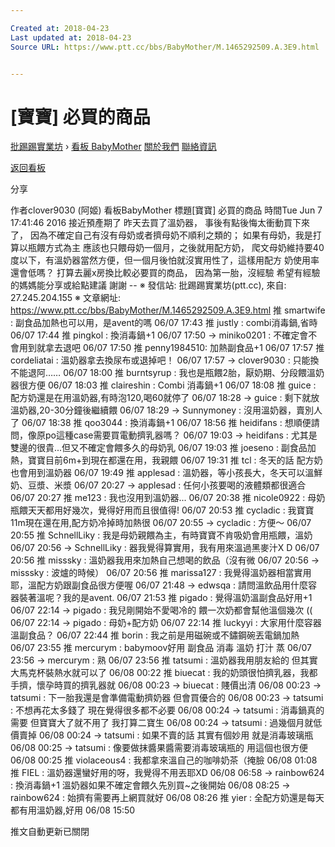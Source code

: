 ```yaml
---

Created at: 2018-04-23
Last updated at: 2018-04-23
Source URL: https://www.ptt.cc/bbs/BabyMother/M.1465292509.A.3E9.html


---
```


# [寶寶] 必買的商品


[批踢踢實業坊](https://www.ptt.cc/) › [看板 BabyMother](https://www.ptt.cc/bbs/BabyMother/index.html) [關於我們](https://www.ptt.cc/about.html) [聯絡資訊](https://www.ptt.cc/contact.html)

[返回看板](https://www.ptt.cc/bbs/BabyMother/index.html)

分享

作者clover9030 (阿姬)
看板BabyMother
標題\[寶寶\] 必買的商品
時間Tue Jun 7 17:41:46 2016
接近預產期了 昨天去買了溫奶器， 事後有點後悔太衝動買下來了， 因為不確定自己有沒有母奶或者擠母奶不順利之類的； 如果有母奶，我是打算以瓶餵方式為主 應該也只餵母奶一個月，之後就用配方奶， 爬文母奶維持要40度以下，有溫奶器當然方便，但一個月後怕就沒實用性了，這樣用配方 奶使用率還會低嗎？ 打算去麗x房換比較必要買的商品， 因為第一胎，沒經驗 希望有經驗的媽媽能分享或給點建議 謝謝 -- ※ 發信站: 批踢踢實業坊(ptt.cc), 來自: 27.245.204.155 ※ 文章網址: <https://www.ptt.cc/bbs/BabyMother/M.1465292509.A.3E9.html>
推 smartwife : 副食品加熱也可以用，是avent的嗎 06/07 17:43
推 justly : combi消毒鍋,省時 06/07 17:44
推 pingkol : 換消毒鍋+1 06/07 17:50
→ miniko0201 : 不確定會不會用到就拿去退吧 06/07 17:50
推 penny1984510: 加熱副食品+1 06/07 17:57
推 cordeliatai : 溫奶器拿去換尿布或退掉吧！ 06/07 17:57
→ clover9030 : 只能換不能退阿…… 06/07 18:00
推 burntsyrup : 我也是瓶餵2胎，厭奶期、分段餵溫奶器很方便 06/07 18:03
推 claireshin : Combi 消毒鍋+1 06/07 18:08
推 guice : 配方奶還是在用溫奶器,有時泡120,喝60就停了 06/07 18:28
→ guice : 剩下就放溫奶器,20-30分鐘後繼續餵 06/07 18:29
→ Sunnymoney : 沒用溫奶器，賣別人了 06/07 18:38
推 qoo3044 : 換消毒鍋+1 06/07 18:56
推 heidifans : 想順便請問，像原po這種case需要買電動擠乳器嗎？ 06/07 19:03
→ heidifans : 尤其是雙邊的很貴...但又不確定會餵多久的母奶乳 06/07 19:03
推 joeseno : 副食品加熱，寶寶目前6m+到現在都還在用，我親餵 06/07 19:31
推 tcl : 冬天的話 配方奶也會用到溫奶器 06/07 19:49
推 applesad : 溫奶器，等小孩長大，冬天可以溫鮮奶、豆漿、米漿 06/07 20:27
→ applesad : 任何小孩要喝的液體類都很適合 06/07 20:27
推 me123 : 我也沒用到溫奶器... 06/07 20:38
推 nicole0922 : 母奶瓶餵天天都用好幾次，覺得好用而且很值得! 06/07 20:53
推 cycladic : 我寶寶11m現在還在用,配方奶冷掉時加熱很 06/07 20:55
→ cycladic : 方便～ 06/07 20:55
推 SchnellLiky : 我是母奶親餵為主，有時寶寶不肯吸奶會用瓶餵，溫奶 06/07 20:56
→ SchnellLiky : 器我覺得算實用，我有用來溫過黑麥汁X D 06/07 20:56
推 misssky : 溫奶器我用來加熱自己想喝的飲品（沒有微 06/07 20:56
→ misssky : 波爐的時候） 06/07 20:56
推 marissa127 : 我覺得溫奶器相當實用耶，溫配方奶跟副食品很方便喔 06/07 21:48
→ edwsqa : 請問溫飲品用什麼容器裝著溫呢？我的是avent. 06/07 21:53
推 pigado : 覺得溫奶溫副食品好用+1 06/07 22:14
→ pigado : 我兒剛開始不愛喝冷的 餵一次奶都會幫他溫個幾次 (( 06/07 22:14
→ pigado : 母奶+配方奶 06/07 22:14
推 luckyyi : 大家用什麼容器溫副食品？ 06/07 22:44
推 borin : 我之前是用磁碗或不鏽鋼碗丟電鍋加熱 06/07 23:55
推 mercurym : babymoov好用 副食品 消毒 溫奶 打汁 蒸 06/07 23:56
→ mercurym : 熟 06/07 23:56
推 tatsumi : 溫奶器我用朋友給的 但其實大馬克杯裝熱水就可以了 06/08 00:22
推 biuecat : 我的奶頭很怕擠乳器，我都手擠，懷孕時買的擠乳器就 06/08 00:23
→ biuecat : 賤價出清 06/08 00:23
→ tatsumi : 下一胎我還是會準備電動擠奶器 但會買優合的 06/08 00:23
→ tatsumi : 不想再花太多錢了 現在覺得很多都不必要 06/08 00:24
→ tatsumi : 消毒鍋真的需要 但寶寶大了就不用了 我打算二寶生 06/08 00:24
→ tatsumi : 過幾個月就低價賣掉 06/08 00:24
→ tatsumi : 如果不賣的話 其實有個妙用 就是消毒玻璃瓶 06/08 00:25
→ tatsumi : 像要做抹醬果醬需要消毒玻璃瓶的 用這個也很方便 06/08 00:25
推 violaceous4 : 我都拿來溫自己的咖啡奶茶（掩臉 06/08 01:08
推 FIEL : 溫奶器還蠻好用的呀，我覺得不用丟耶XD 06/08 06:58
→ rainbow624 : 換消毒鍋+1 溫奶器如果不確定會餵久先別買~之後開始 06/08 08:25
→ rainbow624 : 始擠有需要再上網買就好 06/08 08:26
推 yier : 全配方奶還是每天都有用溫奶器,好用 06/08 15:50

推文自動更新已關閉

